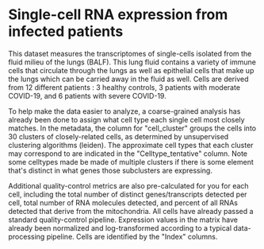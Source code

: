 # Single-cell RNA expression from infected patients

This dataset measures the transcriptomes of single-cells isolated from the fluid milieu of
the lungs (BALF). This lung fluid contains a variety of immune cells that circulate through 
the lungs as well as epithelial cells that make up the lungs which can be carried
away in the fluid as well. Cells are derived from 12 different patients : 3 healthy controls,
3 patients with moderate COVID-19, and 6 patients with severe COVID-19. 

To help make the data easier to analyze, a coarse-grained analysis has already been done
to assign what cell type each single cell most closely matches. In the metadata, the column
for "cell_cluster" groups the cells into 30 clusters of closely-related cells, as determined 
by unsupervised clustering algorithms (leiden). The approximate cell types that each cluster
may correspond to are indicated in the "Celltype_tentative" column. Note some celltypes made be 
made of multiple clusters if there is some element that's distinct in what genes those 
subclusters are expressing. 

Additional quality-control metrics are also pre-calculated for you for each cell, including the total
number of distinct genes/transcripts detected per cell, total number of RNA molecules detected, and 
percent of all RNAs detected that derive from the mitochondria. All cells have already passed a
standard quality-control pipeline. Expression values in the matrix have already been normalized and
log-transformed according to a typical data-processing pipeline. Cells are identified by the "Index" columns.

